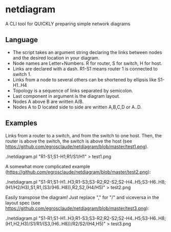 # netdiagram
A CLI tool for QUICKLY preparing simple network diagrams

## Language
* The script takes an argument string declaring the links between nodes and the desired location in your diagram.
* Node names are Letter+Numbers. R for router, S for switch, H for host.
* Links are declared with a dash. R1-S1 means router 1 is connected to switch 1.
* Links from a node to several others can be shortened by ellipsis like S1-H1..H4
* Topology is a sequence of links separated by semicolon.
* Last component in argument is the diagram layout. 
 * Nodes A above B are written A/B.
 * Nodes A to D located side to side are written A,B,C,D or A..D.

## Examples

Links from a router to a switch, and from the switch to one host. Then, the router is above the switch, the switch is above the host (see https://github.com/egrosclaude/netdiagram/blob/master/test1.png). 

./netdiagram.pl "R1-S1;S1-H1;R1/S1/H1" > test1.png

A somewhat more complicated example (https://github.com/egrosclaude/netdiagram/blob/master/test2.png):

./netdiagram.pl "S1-R1;S1-H1..H3;R1-S3;S3-R2;R2-S2;S2-H4..H5;S3-H6..H8;(H1/H2/H3),S1,R1,(S3/(H6..H8)),R2,S2,(H4/H5)" > test2.png

Easily transpose the diagram! Just replace "," for "/" and viceversa in the layout spec (see https://github.com/egrosclaude/netdiagram/blob/master/test3.png):

./netdiagram.pl "S1-R1;S1-H1..H3;R1-S3;S3-R2;R2-S2;S2-H4..H5;S3-H6..H8;(H1,H2,H3)/S1/R1/(S3,(H6..H8))/R2/S2/(H4,H5)" > test3.png 

